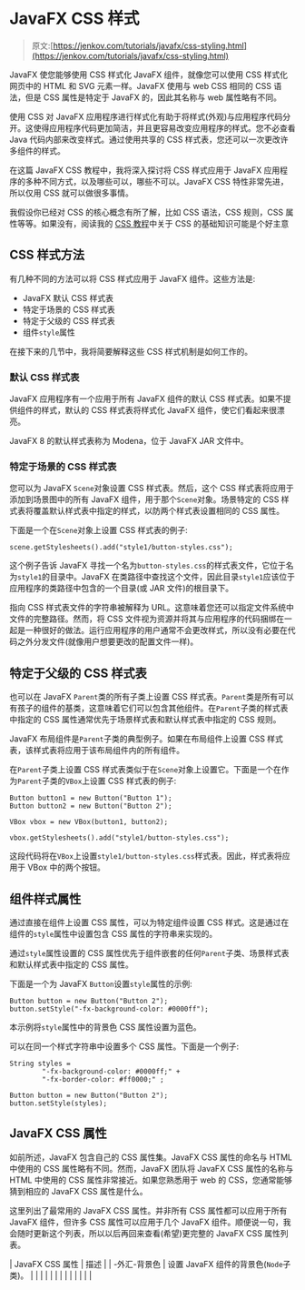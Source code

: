 # JavaFX CSS 样式

> 原文:[https://jenkov.com/tutorials/javafx/css-styling.html](https://jenkov.com/tutorials/javafx/css-styling.html)

JavaFX 使您能够使用 CSS 样式化 JavaFX 组件，就像您可以使用 CSS 样式化网页中的 HTML 和 SVG 元素一样。JavaFX 使用与 web CSS 相同的 CSS 语法，但是 CSS 属性是特定于 JavaFX 的，因此其名称与 web 属性略有不同。

使用 CSS 对 JavaFX 应用程序进行样式化有助于将样式(外观)与应用程序代码分开。这使得应用程序代码更加简洁，并且更容易改变应用程序的样式。您不必查看 Java 代码内部来改变样式。通过使用共享的 CSS 样式表，您还可以一次更改许多组件的样式。

在这篇 JavaFX CSS 教程中，我将深入探讨将 CSS 样式应用于 JavaFX 应用程序的多种不同方式，以及哪些可以，哪些不可以。JavaFX CSS 特性非常先进，所以仅用 CSS 就可以做很多事情。

我假设你已经对 CSS 的核心概念有所了解，比如 CSS 语法，CSS 规则，CSS 属性等等。如果没有，阅读我的 [CSS 教程](/css/index.html)中关于 CSS 的基础知识可能是个好主意

## CSS 样式方法

有几种不同的方法可以将 CSS 样式应用于 JavaFX 组件。这些方法是:

*   JavaFX 默认 CSS 样式表
*   特定于场景的 CSS 样式表
*   特定于父级的 CSS 样式表
*   组件`style`属性

在接下来的几节中，我将简要解释这些 CSS 样式机制是如何工作的。

### 默认 CSS 样式表

JavaFX 应用程序有一个应用于所有 JavaFX 组件的默认 CSS 样式表。如果不提供组件的样式，默认的 CSS 样式表将样式化 JavaFX 组件，使它们看起来很漂亮。

JavaFX 8 的默认样式表称为 Modena，位于 JavaFX JAR 文件中。

### 特定于场景的 CSS 样式表

您可以为 JavaFX `Scene`对象设置 CSS 样式表。然后，这个 CSS 样式表将应用于添加到场景图中的所有 JavaFX 组件，用于那个`Scene`对象。场景特定的 CSS 样式表将覆盖默认样式表中指定的样式，以防两个样式表设置相同的 CSS 属性。

下面是一个在`Scene`对象上设置 CSS 样式表的例子:

```
scene.getStylesheets().add("style1/button-styles.css");

```

这个例子告诉 JavaFX 寻找一个名为`button-styles.css`的样式表文件，它位于名为`style1`的目录中。JavaFX 在类路径中查找这个文件，因此目录`style1`应该位于应用程序的类路径中包含的一个目录(或 JAR 文件)的根目录下。

指向 CSS 样式表文件的字符串被解释为 URL。这意味着您还可以指定文件系统中文件的完整路径。然而，将 CSS 文件视为资源并将其与应用程序的代码捆绑在一起是一种很好的做法。运行应用程序的用户通常不会更改样式，所以没有必要在代码之外分发文件(就像用户想要更改的配置文件一样)。

## 特定于父级的 CSS 样式表

也可以在 JavaFX `Parent`类的所有子类上设置 CSS 样式表。`Parent`类是所有可以有孩子的组件的基类，这意味着它们可以包含其他组件。在`Parent`子类的样式表中指定的 CSS 属性通常优先于场景样式表和默认样式表中指定的 CSS 规则。

JavaFX 布局组件是`Parent`子类的典型例子。如果在布局组件上设置 CSS 样式表，该样式表将应用于该布局组件内的所有组件。

在`Parent`子类上设置 CSS 样式表类似于在`Scene`对象上设置它。下面是一个在作为`Parent`子类的`VBox`上设置 CSS 样式表的例子:

```
Button button1 = new Button("Button 1");
Button button2 = new Button("Button 2");

VBox vbox = new VBox(button1, button2);

vbox.getStylesheets().add("style1/button-styles.css");

```

这段代码将在`VBox`上设置`style1/button-styles.css`样式表。因此，样式表将应用于 VBox 中的两个按钮。

## 组件样式属性

通过直接在组件上设置 CSS 属性，可以为特定组件设置 CSS 样式。这是通过在组件的`style`属性中设置包含 CSS 属性的字符串来实现的。

通过`style`属性设置的 CSS 属性优先于组件嵌套的任何`Parent`子类、场景样式表和默认样式表中指定的 CSS 属性。

下面是一个为 JavaFX `Button`设置`style`属性的示例:

```
Button button = new Button("Button 2");
button.setStyle("-fx-background-color: #0000ff");

```

本示例将`style`属性中的背景色 CSS 属性设置为蓝色。

可以在同一个样式字符串中设置多个 CSS 属性。下面是一个例子:

```
String styles =
        "-fx-background-color: #0000ff;" +
        "-fx-border-color: #ff0000;" ;

Button button = new Button("Button 2");
button.setStyle(styles);

```

## JavaFX CSS 属性

如前所述，JavaFX 包含自己的 CSS 属性集。JavaFX CSS 属性的命名与 HTML 中使用的 CSS 属性略有不同。然而，JavaFX 团队将 JavaFX CSS 属性的名称与 HTML 中使用的 CSS 属性非常接近。如果您熟悉用于 web 的 CSS，您通常能够猜到相应的 JavaFX CSS 属性是什么。

这里列出了最常用的 JavaFX CSS 属性。并非所有 CSS 属性都可以应用于所有 JavaFX 组件，但许多 CSS 属性可以应用于几个 JavaFX 组件。顺便说一句，我会随时更新这个列表，所以以后再回来查看(希望)更完整的 JavaFX CSS 属性列表。

| JavaFX CSS 属性 | 描述 |
| -外汇-背景色 | 设置 JavaFX 组件的背景色(`Node`子类)。 |
|  |  |
|  |  |
|  |  |
|  |  |